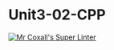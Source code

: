# Unit3-02-CPP
[![Mr Coxall's Super Linter](https://github.com/ICS3U-C-Programming-Remy-S/Unit3-02-CPP/workflows/Mr%20Coxall's%20Super%20Linter/badge.svg)](https://github.com/ICS3U-C-Programming-Remy-S/Unit3-02-CPP/actions/)
